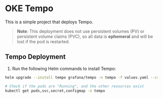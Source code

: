# OKE Tempo

This is a simple project that deploys Tempo.

> **Note**:
> This deployment does not use persistent volumes (PV) or persistent volume claims (PVC), so all data is **ephemeral** and will be lost if the pod is restarted.

## Tempo Deployment

1. Run the following Helm commands to install Tempo:
```bash
helm upgrade --install tempo grafana/tempo -n tempo -f values.yaml --create-namespace

# Check if the pods are "Running", and the other resources exist
kubectl get pods,svc,secret,configmap -n tempo
```